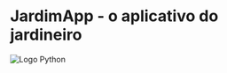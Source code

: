 # JardimApp - o aplicativo do jardineiro
![Logo Python](https://upload.wikimedia.org/wikipedia/commons/c/c3/Python-logo-notext.svg)